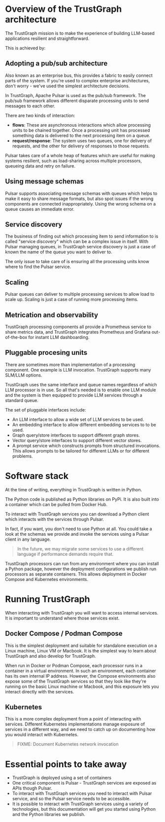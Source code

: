 
# Overview of the TrustGraph architecture

The TrustGraph mission is to make the experience of building LLM-based
applications resilient and straightforward.

This is achieved by:

## Adopting a pub/sub architecture

Also known as an enterprise bus, this provides a fabric to easily connect
parts of the system.  If you're used to complex enterprise architectures,
don't worry - we've used the simplest architecture decisions.
  
In TrustGraph, Apache Pulsar is used as the pub/sub framework.  The pub/sub
framework allows different disparate processing units to send messages to each
other.
  
There are two kinds of interaction:
- **flows**: These are asynchronous interactions which allow processing units
  to be chained together.  Once a processing unit has processed something
  data is delivered to the next processing item on a queue.
- **request/response**: The system uses two queues, one for delivery of
  requests, and the other for delivery of responses to those requests.
  
Pulsar takes care of a whole heap of features which are useful for making
systems resilient, such as load-sharing across multiple processors,
queueing data and retry on failure.

## Using message schemas

Pulsar supports associating message schemas with queues which helps to make
it easy to share message formats, but also spot issues if the wrong
components are connected inappropriately.  Using the wrong schema
on a queue causes an immediate error.

## Service discovery

The business of finding out which processing item to send information to
is called "service discovery" which can be a complex issue in itself.
With Pulsar managing queues, in TrustGraph service discovery is just a case
of known the name of the queue you want to deliver to.

The only issue to take care of is ensuring all the processing units know
where to find the Pulsar service.

## Scaling

Pulsar queues can deliver to multiple processing services to allow load to
scale up.  Scaling is just a case of running more processing items.

## Metrication and observability

TrustGraph processing components all provide a Prometheus service
to share metrics data, and TrustGraph integrates Prometheus and Grafana
out-of-the-box for instant LLM dashboarding.

## Pluggable procesing units

There are sometimes more than implementation of a processing component.
One example is LLM invocation.  TrustGraph supports many SLM/LLM options.

TrustGraph uses the same interface and queue names regardless of which
LLM processor is in use.  So all that's needed is to enable one LLM module
and the system is then equipped to provide LLM services through a standard
queue.

The set of pluggable interfaces include:
- An LLM interface to allow a wide set of LLM services to be used.
- An embedding interface to allow different embedding services to to be used.
- Graph query/store interfaces to support different graph stores.
- Vector query/store interfaces to support different vector stores.
- A prompt service which constructs prompts from structured invocations.
  This allows prompts to be tailored for different LLMs or for different
  problems.

# Software stack

At the time of writing, everything in TrustGraph is written in Python.

The Python code is published as Python libraries on PyPi.  It is also
built into a container which can be pulled from Docker Hub.

To interact with TrustGraph services you can download a Python client
which interacts with the services through Pulsar.

In fact, if you want, you don't need to use Python at all.  You could
take a look at the schemas we provide and invoke the services using
a Pulsar client in any language.

> In the future, we may migrate some services to use a different language
> if performance demands require that.

TrustGraph processors can run from any environment where you can
install a Python package, however the deployment configurations we
publish run processors as separate containers.  This allows deployment
in Docker Compose and Kubernetes environments.

# Running TrustGraph

When interacting with TrustGraph you will want to access internal services.
It is important to understand where those services exist.

## Docker Compose / Podman Compose

This is the simplest deployment and suitable for standalone execution
on a Linux machine, Linux VM or Macbook.  It is the simplest way to
learn about TrustGraph and also develop for TrustGraph.

When run in Docker or Podman Compose, each processor runs in a container in
a virtual environment.  In such an environment, each container has its
own internal IP address.  However, the Compose environments also expose
some of the TrustGraph services so that they look like they're running
on the basic Linux machine or Macbook, and this exposure lets you interact
directly with the services.

## Kubernetes

This is a more complex deployment from a point of interacting with services.
Different Kubernetes implementations manage exposure of services in a
different way, and we need to catch up on documenting how you would interact
with Kubernetes.

> FIXME: Document Kubernetes network invocation

# Essential points to take away

- TrustGraph is deployed using a set of containers
- One critical component is Pulsar - TrustGraph services are exposed as APIs
  though Pulsar.
- To interact with TrustGraph services you need to interact with Pulsar
  service, and so the Pulsar service needs to be accessible.
- It is possible to interact with TrustGraph services using a variety
  of technologies, but this documentation will get you started using
  Python and the Python libraries we publish.
  

